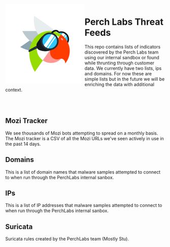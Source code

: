 
<img align="left" src="https://github.com/PerchSecurity/PerchLabs/blob/main/images/science_perchy.png" width="250">

<h1> Perch Labs Threat Feeds</h1>
<p>This repo contains lists of indicators discovered by the Perch Labs team using our internal sandbox or found while thrunting through customer data.  We currently have two lists, ips and domains.  For now these are simple lists but in the future we will be enriching the data with additional context.</p>
<br />
<br />
<h2>Mozi Tracker</h2>
<p>We see thousands of Mozi bots attempting to spread on a monthly basis.  The Mozi tracker is a CSV of all the Mozi URLs we've seen actively in use in the past 14 days.</p>

<h2>Domains</h2>
<p>This is a list of domain names that malware samples attempted to connect to when run through the PerchLabs internal sanbox.</p>
<h2>IPs</h2>
<p>This is a list of IP addresses that malware samples attempted to connect to when run through the PerchLabs internal sanbox.</p>
<h2>Suricata</h2>
<p>Suricata rules created by the PerchLabs team (Mostly Stu).</p>
